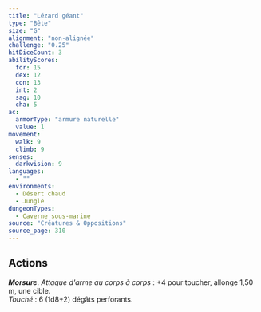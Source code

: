 ```yaml
---
title: "Lézard géant"
type: "Bête"
size: "G"
alignment: "non-alignée"
challenge: "0.25"
hitDiceCount: 3
abilityScores:
  for: 15
  dex: 12
  con: 13
  int: 2
  sag: 10
  cha: 5
ac: 
  armorType: "armure naturelle"
  value: 1
movement: 
  walk: 9
  climb: 9
senses: 
  darkvision: 9
languages: 
  - ""
environments:
  - Désert chaud
  - Jungle
dungeonTypes:
  - Caverne sous-marine
source: "Créatures & Oppositions"
source_page: 310
---
```

## Actions
_**Morsure**_. _Attaque d'arme au corps à corps_ : +4 pour toucher, allonge 1,50 m, une cible.  
_Touché_ : 6 (1d8+2) dégâts perforants.
